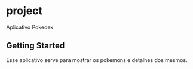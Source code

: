 # project

Aplicativo Pokedex

## Getting Started

Esse aplicativo serve para mostrar os pokemons e detalhes dos mesmos.